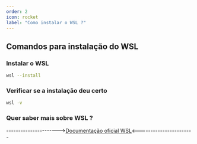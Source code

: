 ```yaml
---
order: 2
icon: rocket
label: "Como instalar o WSL ?"
---
```


<!-- Ultima atualização: 24/09/2023 -->
<!-- Autor(es): Araújo -->

## Comandos para instalação do WSL

### Instalar o WSL

```bash
wsl --install
```

### Verificar se a instalação deu certo

```bash
wsl -v
```

### Quer saber mais sobre WSL ?

---------------------->[Documentação oficial WSL](https://docs.microsoft.com/pt-br/windows/wsl/)<-----------------------